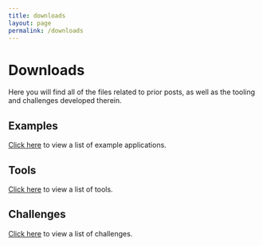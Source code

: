 ```yaml
---
title: downloads
layout: page
permalink: /downloads
---
```


# Downloads
Here you will find all of the files related to prior posts, as well as the tooling and challenges developed therein.

## Examples
<a href="examples">Click here</a> to view a list of example applications.

## Tools
<a href="examples">Click here</a> to view a list of tools.

## Challenges
<a href="examples">Click here</a> to view a list of challenges.
